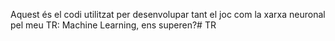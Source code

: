 Aquest és el codi utilitzat per desenvolupar tant el joc com la xarxa neuronal pel meu TR: Machine Learning, ens superen?# TR
